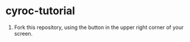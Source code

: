 # cyroc-tutorial

1. Fork this repository, using the button in the upper right corner of your screen.

